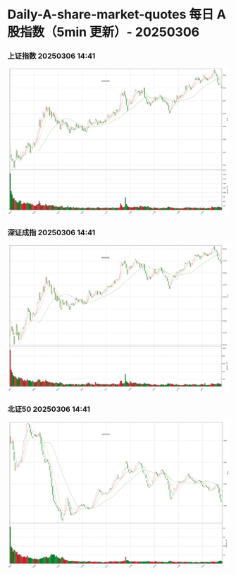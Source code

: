 
# Daily-A-share-market-quotes 每日 A 股指数（5min 更新）- 20250306

### 上证指数 20250306 14:41
![](./fig/2025/3/20250306-sh000001.png)

### 深证成指 20250306 14:41
![](./fig/2025/3/20250306-sz399001.png)

### 北证50 20250306 14:41
![](./fig/2025/3/20250306-bj899050.png)
